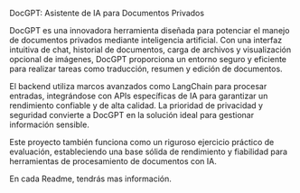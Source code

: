 DocGPT: Asistente de IA para Documentos Privados

DocGPT es una innovadora herramienta diseñada para potenciar el manejo de documentos privados mediante inteligencia artificial. Con una interfaz intuitiva de chat, historial de documentos, carga de archivos y visualización opcional de imágenes, DocGPT proporciona un entorno seguro y eficiente para realizar tareas como traducción, resumen y edición de documentos.

El backend utiliza marcos avanzados como LangChain para procesar entradas, integrándose con APIs específicas de IA para garantizar un rendimiento confiable y de alta calidad. La prioridad de privacidad y seguridad convierte a DocGPT en la solución ideal para gestionar información sensible.

Este proyecto también funciona como un riguroso ejercicio práctico de evaluación, estableciendo una base sólida de rendimiento y fiabilidad para herramientas de procesamiento de documentos con IA.

En cada Readme, tendrás mas información. 
